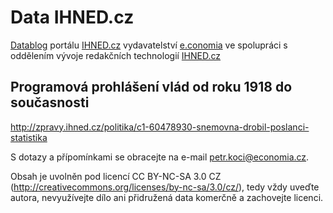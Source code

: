 # Data IHNED.cz

[Datablog](http://ihned.cz/data/) portálu [IHNED.cz](http://ihned.cz/) vydavatelství [e.conomia](http://economia.ihned.cz/) 
ve spolupráci s oddělením vývoje redakčních technologií [IHNED.cz](http://ihned.cz/)

Programová prohlášení vlád od roku 1918 do současnosti
--------------
http://zpravy.ihned.cz/politika/c1-60478930-snemovna-drobil-poslanci-statistika

S dotazy a přípomínkami se obracejte na e-mail petr.koci@economia.cz.

Obsah je uvolněn pod licencí CC BY-NC-SA 3.0 CZ (http://creativecommons.org/licenses/by-nc-sa/3.0/cz/), tedy vždy uveďte autora, nevyužívejte dílo ani přidružená data komerčně a zachovejte licenci.
